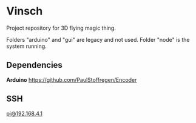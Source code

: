 # Vinsch

Project repository for 3D flying magic thing.

Folders "arduino" and "gui" are legacy and not used. Folder "node" is the system running.

## Dependencies

**Arduino**
https://github.com/PaulStoffregen/Encoder

## SSH
pi@192.168.4.1
